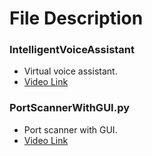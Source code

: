 # File Description

### IntelligentVoiceAssistant
* Virtual voice assistant.
* [Video Link](https://www.youtube.com/channel/UC8wZnXYK_CGKlBcZp-GxYPA)

### PortScannerWithGUI.py
* Port scanner with GUI.
* [Video Link](https://www.youtube.com/channel/UC6WJoKEufFQT87BX1l_IRVQ/featured)